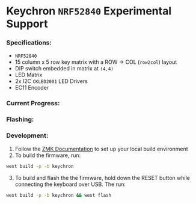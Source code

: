 # Keychron `NRF52840` Experimental Support



### Specifications:

 - `NRF52840`  
 - 15 column x 5 row key matrix with a ROW -> COL (`row2col`) layout
 - DIP switch embedded in matrix at `(4,4)`
 - LED Matrix
 - 2x I2C `CKLED2001` LED Drivers
 - EC11 Encoder

### Current Progress:

### Flashing:



### Development:

1. Follow the [ZMK Documentation](https://zmk.dev/docs/development/setup) to set up your local build environment
2. To build the firmware, run:
```sh
west build -p -b keychron
```
3. To build and flash the the firmware, hold down the RESET button while connecting the keyboard over USB. The run:
```sh
west build -p -b keychron && west flash
```


